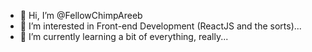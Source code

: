 - 👋 Hi, I’m @FellowChimpAreeb
- 👀 I’m interested in Front-end Development (ReactJS and the sorts)...
- 🌱 I’m currently learning a bit of everything, really...

<!---
FellowChimpAreeb/FellowChimpAreeb is a ✨ special ✨ repository because its `README.md` (this file) appears on your GitHub profile.
You can click the Preview link to take a look at your changes.
--->
